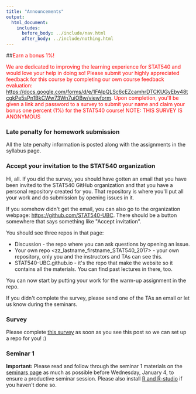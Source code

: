 ```yaml
---
title: "Announcements"
output:
  html_document:
    includes:
      before_body: ../include/nav.html
      after_body: ../include/nothing.html
---
```


##<span style="color: red">Earn a bonus 1%!</span>

<span style="color: red">We are dedicated to improving the learning experience for STAT540 and would love your help in doing so!
Please submit your highly appreciated feedback for this course by completing our own course feedback evaluation: https://docs.google.com/forms/d/e/1FAIpQLSc6cEZcamhrDTCKUGyEby48tcgkPe5sPn1BkCWw73Wn7uiOBw/viewform. Upon completion, you'll be given a link and password to a survey to submit your name and claim your bonus one percent (1%) for the STAT540 course!
NOTE: THIS SURVEY IS ANONYMOUS</span>

### Late penalty for homework submission
All the late penalty information is posted along with the assignments in the syllabus page. 

### Accept your invitation to the STAT540 organization
Hi, all. If you did the survey, you should have gotten an email that you have been invited to the STAT540 GitHub organization and that you have a personal repository created for you. That repository is where you'll put all your work and do submission by opening issues in it. 

If you somehow didn't get the email, you can also go to the organization webpage: https://github.com/STAT540-UBC. There should be a button somewhere that says something like "Accept invitation". 

You should see three repos in that page: 

- Discussion - the repo where you can ask questions by opening an issue. 
- Your own repo <zz_lastname_firstname_STAT540_2017> - your own repository, only you and the instructors and TAs can see this. 
- STAT540-UBC.github.io - it's the repo that make the website so it contains all the materials. You can find past lectures in there, too. 

You can now start by putting your work for the warm-up assignment in the repo. 

If you didn't complete the survey, please send one of the TAs an email or let us know during the seminars. 

### Survey 

Please complete [this survey](https://goo.gl/forms/NzMRW87Ccmfmc6x13) as soon as you see this post so we can set up a repo for you! :)  

### Seminar 1 

**Important:** Please read and follow through the seminar 1 materials on the [seminars page](https://stat540-ubc.github.io/subpages/seminars.html) as much as possible before Wednesday, January 4, to ensure a productive seminar session. Please also install [R and R-studio](https://www.rstudio.com/products/rstudio/download/) if you haven't done so. 
